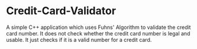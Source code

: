 # Credit-Card-Validator
A simple C++ application which uses Fuhns' Algorithm to validate the credit card number. It does not check whether the credit card number is legal and usable. It just checks if it is a valid number for a credit card.

